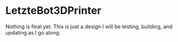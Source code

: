 # LetzteBot3DPrinter


Nothing is final yet.
This is just a design I will be testing, building, and updating as I go along.
